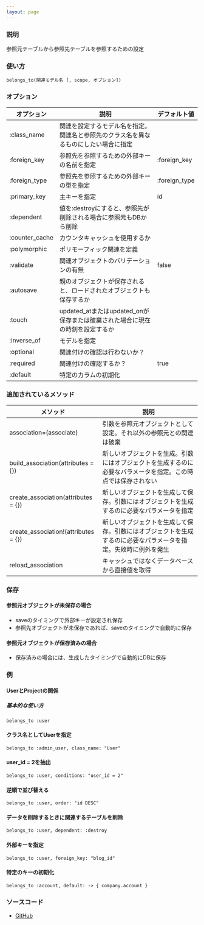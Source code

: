 ```yaml
---
layout: page
---
```

### 説明
参照元テーブルから参照先テーブルを参照するための設定

### 使い方
    belongs_to(関連モデル名 [, scope, オプション])

### オプション

オプション          | 説明                                                          | デフォルト値
---------------|-------------------------------------------------------------|--------------
:class_name    | 関連を設定するモデル名を指定。関連名と参照先のクラス名を異なるものにしたい場合に指定 |
:foreign_key   | 参照先を参照するための外部キーの名前を指定                              | :foreign_key
:foreign_type  | 参照先を参照するための外部キーの型を指定                                | :foreign_type
:primary_key   | 主キーを指定                                                     | id
:dependent     | 値を:destroyにすると、参照先が削除される場合に参照元もDBから削除            |
:counter_cache | カウンタキャッシュを使用するか                                             |
:polymorphic   | ポリモーフィック関連を定義                                             |
:validate      | 関連オブジェクトのバリデーションの有無                                       | false
:autosave      | 親のオブジェクトが保存されると、ロードされたオブジェクトも保存するか                       |
:touch         | updated_atまたはupdated_onが保存または破棄された場合に現在の時刻を設定するか  |
:inverse_of    | モデルを指定                                                      |
:optional      | 関連付けの確認は行わないか？                                          |
:required      | 関連付けの確認するか？                                              | true
:default       | 特定のカラムの初期化                                               |

### 追加されているメソッド

| メソッド                                 | 説明                                                                        |
|--------------------------------------|---------------------------------------------------------------------------|
| association=(associate)              | 引数を参照元オブジェクトとして設定。それ以外の参照元との関連は破棄                           |
| build_association(attributes = {})   | 新しいオブジェクトを生成。引数にはオブジェクトを生成するのに必要なパラメータを指定。この時点では保存されない       |
| create_association(attributes = {})  | 新しいオブジェクトを生成して保存。引数にはオブジェクトを生成するのに必要なパラメータを指定                  |
| create_association!(attributes = {}) | 新しいオブジェクトを生成して保存。引数にはオブジェクトを生成するのに必要なパラメータを指定。失敗時に例外を発生 |
| reload_association                   | キャッシュではなくデータベースから直接値を取得                                                |

### 保存
#### 参照元オブジェクトが未保存の場合
* saveのタイミングで外部キーが設定され保存
* 参照先オブジェクトが未保存であれば、saveのタイミングで自動的に保存

#### 参照元オブジェクトが保存済みの場合
* 保存済みの場合には、生成したタイミングで自動的にDBに保存

### 例
#### UserとProjectの関係
##### 基本的な使い方
    belongs_to :user

#### クラス名としてUserを指定
    belongs_to :admin_user, class_name: "User"

#### user_id = 2を抽出
    belongs_to :user, conditions: "user_id = 2"

#### 逆順で並び替える
    belongs_to :user, order: "id DESC"

#### データを削除するときに関連するテーブルを削除
    belongs_to :user, dependent: :destroy

#### 外部キーを指定
    belongs_to :user, foreign_key: "blog_id"

#### 特定のキーの初期化
    belongs_to :account, default: -> { company.account }

### ソースコード
* [GitHub](https://github.com/rails/rails/blob/f33d52c95217212cbacc8d5e44b5a8e3cdc6f5b3/activerecord/lib/active_record/associations.rb#L1657)
